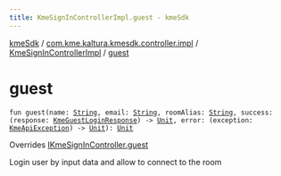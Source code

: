 ```yaml
---
title: KmeSignInControllerImpl.guest - kmeSdk
---
```


[kmeSdk](../../index.html) / [com.kme.kaltura.kmesdk.controller.impl](../index.html) / [KmeSignInControllerImpl](index.html) / [guest](./guest.html)

# guest

`fun guest(name: `[`String`](https://kotlinlang.org/api/latest/jvm/stdlib/kotlin/-string/index.html)`, email: `[`String`](https://kotlinlang.org/api/latest/jvm/stdlib/kotlin/-string/index.html)`, roomAlias: `[`String`](https://kotlinlang.org/api/latest/jvm/stdlib/kotlin/-string/index.html)`, success: (response: `[`KmeGuestLoginResponse`](../../com.kme.kaltura.kmesdk.rest.response.signin/-kme-guest-login-response/index.html)`) -> `[`Unit`](https://kotlinlang.org/api/latest/jvm/stdlib/kotlin/-unit/index.html)`, error: (exception: `[`KmeApiException`](../../com.kme.kaltura.kmesdk.rest/-kme-api-exception/index.html)`) -> `[`Unit`](https://kotlinlang.org/api/latest/jvm/stdlib/kotlin/-unit/index.html)`): `[`Unit`](https://kotlinlang.org/api/latest/jvm/stdlib/kotlin/-unit/index.html)

Overrides [IKmeSignInController.guest](../../com.kme.kaltura.kmesdk.controller/-i-kme-sign-in-controller/guest.html)

Login user by input data and allow to connect to the room

